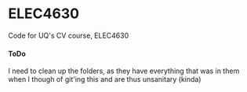# ELEC4630
Code for UQ's CV course, ELEC4630 

#### ToDo
I need to clean up the folders, as they have everything that was in them when I though of git'ing this and are thus unsanitary (kinda)
